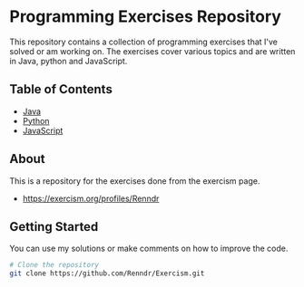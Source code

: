 # Programming Exercises Repository

This repository contains a collection of programming exercises that I've solved or am working on. The exercises cover various topics and are written in Java, python and JavaScript.

## Table of Contents

- [Java](#Java)
- [Python](#Python)
- [JavaScript](#JavaScript)
  
## About

This is a repository for the exercises done from the exercism page. 
- https://exercism.org/profiles/Renndr

## Getting Started

You can use my solutions or make comments on how to improve the code.

```bash
# Clone the repository
git clone https://github.com/Renndr/Exercism.git
